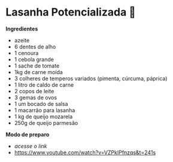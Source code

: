# Lasanha Potencializada :facepunch: 

**Ingredientes** 

- azeite
- 6 dentes de alho
- 1 cenoura
- 1 cebola grande
- 1 sache de tomate 
- 1kg de carne moída 
- 3 colheres de temperos variados (pimenta, cúrcuma, páprica)
- 1 litro de caldo de carne
- 2 copos de leite
- 3 gemas de ovos
- 1 um bocado de salsa
- 1 macarrão para lasanha
- 1 kg de queijo mozarela
- 250g de queijo parmesão 

**Modo de preparo** 

* *acesse o link*  
* https://www.youtube.com/watch?v=VZPkIPfnzqs&t=241s